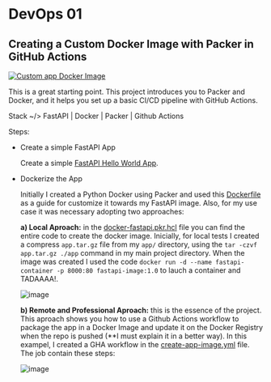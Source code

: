 # DevOps 01
## Creating a Custom Docker Image with Packer in GitHub Actions

[![Custom app Docker Image](https://github.com/endybits/devops-01-app-docker/actions/workflows/create-app-image.yml/badge.svg)](https://github.com/endybits/devops-01-app-docker/actions/workflows/create-app-image.yml)

This is a great starting point. This project introduces you to Packer and Docker, and it helps you set up a basic CI/CD pipeline with GitHub Actions.

Stack ~/> FastAPI | Docker | Packer | Github Actions



Steps:
* Create a simple FastAPI App

  Create a simple [FastAPI Hello World App](https://github.com/endybits/devops-01-app-docker/tree/master/app).
* Dockerize the App
  
  Initially I created a Python Docker using Packer and used this [Dockerfile](https://github.com/endybits/devops-01-app-docker/blob/master/Dockerfile) as a guide for customize it towards my FastAPI image. Also, for my use case it was necessary adopting two approaches: 

  **a) Local Aproach:** in the [docker-fastapi.pkr.hcl](https://github.com/endybits/devops-01-app-docker/blob/master/docker-fastapi.pkr.hcl) file you can find the entire code to create the docker image. Inicially, for local tests I created a compress `app.tar.gz` file from my `app/` directory, using the `tar -czvf app.tar.gz ./app` command in my main project directory.
  When the image was created I used the code `docker run -d --name fastapi-container -p 8000:80 fastapi-image:1.0` to lauch a container and TADAAAA!.

  ![image](https://github.com/endybits/devops-01-app-docker/assets/22806426/993ef457-b44f-4fc8-af79-20e114aacc93)


  **b) Remote and Professional Aproach:** this is the essence of the project. This aproach shows you how to use a Github Actions workflow to package the app in a Docker Image and update it on the Docker Registry when the repo is pushed (**I must explain it in a better way).
  In this exampel, I created a GHA workflow in the [create-app-image.yml](https://github.com/endybits/devops-01-app-docker/blob/master/.github/workflows/create-app-image.yml) file.
  The job contain these steps:
  
  ![image](https://github.com/endybits/devops-01-app-docker/assets/22806426/99599549-7532-4f5d-b07b-0a5d95b3103a)

